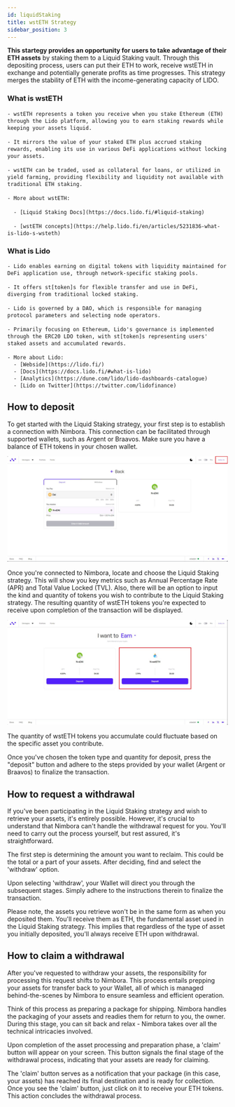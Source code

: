 ```yaml
---
id: liquidStaking
title: wstETH Strategy
sidebar_position: 3
---
```


**This startegy provides an opportunity for users to take advantage of their ETH assets** by staking them to a Liquid Staking vault. Through this depositing process, users can put their ETH to work, receive wstETH in exchange and potentially generate profits as time progresses. This strategy merges the stability of ETH with the income-generating capacity of LIDO.

### What is wstETH

    - wstETH represents a token you receive when you stake Ethereum (ETH) through the Lido platform, allowing you to earn staking rewards while keeping your assets liquid.

    - It mirrors the value of your staked ETH plus accrued staking rewards, enabling its use in various DeFi applications without locking your assets.

    - wstETH can be traded, used as collateral for loans, or utilized in yield farming, providing flexibility and liquidity not available with traditional ETH staking.

    - More about wstETH:

      - [Liquid Staking Docs](https://docs.lido.fi/#liquid-staking)

      - [wstETH concepts](https://help.lido.fi/en/articles/5231836-what-is-lido-s-wsteth)

### What is Lido

    - Lido enables earning on digital tokens with liquidity maintained for DeFi application use, through network-specific staking pools.
    
    - It offers st[token]s for flexible transfer and use in DeFi, diverging from traditional locked staking.

    - Lido is governed by a DAO, which is responsible for managing protocol parameters and selecting node operators.

    - Primarily focusing on Ethereum, Lido's governance is implemented through the ERC20 LDO token, with st[token]s representing users' staked assets and accumulated rewards.

    - More about Lido:
      - [Webside](https://lido.fi/)
      - [Docs](https://docs.lido.fi/#what-is-lido)
      - [Analytics](https://dune.com/lido/lido-dashboards-catalogue)
      - [Lido on Twitter](https://twitter.com/lidofinance)

## How to deposit

To get started with the Liquid Staking strategy, your first step is to establish a connection with Nimbora. This connection can be facilitated through supported wallets, such as Argent or Braavos. Make sure you have a balance of ETH tokens in your chosen wallet.

![alt](/content/sdai_strategy/wallet_access_history.jpeg)

Once you're connected to Nimbora, locate and choose the Liquid Staking strategy. This will show you key metrics such as Annual Percentage Rate (APR) and Total Value Locked (TVL). Also, there will be an option to input the kind and quantity of tokens you wish to contribute to the Liquid Staking strategy. The resulting quantity of wstETH tokens you're expected to receive upon completion of the transaction will be displayed.

![alt](/content/liquid_strategy/eth_deposit.jpeg)

The quantity of wstETH tokens you accumulate could fluctuate based on the specific asset you contribute.

Once you've chosen the token type and quantity for deposit, press the "deposit" button and adhere to the steps provided by your wallet (Argent or Braavos) to finalize the transaction.

## How to request a withdrawal

If you've been participating in the Liquid Staking strategy and wish to retrieve your assets, it's entirely possible. However, it's crucial to understand that Nimbora can't handle the withdrawal request for you. You'll need to carry out the process yourself, but rest assured, it's straightforward.

The first step is determining the amount you want to reclaim. This could be the total or a part of your assets. After deciding, find and select the 'withdraw' option.

Upon selecting 'withdraw', your Wallet will direct you through the subsequent stages. Simply adhere to the instructions therein to finalize the transaction.

Please note, the assets you retrieve won't be in the same form as when you deposited them. You'll receive them as ETH, the fundamental asset used in the Liquid Staking strategy. This implies that regardless of the type of asset you initially deposited, you'll always receive ETH upon withdrawal.

## How to claim a withdrawal

After you've requested to withdraw your assets, the responsibility for processing this request shifts to Nimbora. This process entails prepping your assets for transfer back to your Wallet, all of which is managed behind-the-scenes by Nimbora to ensure seamless and efficient operation.

Think of this process as preparing a package for shipping. Nimbora handles the packaging of your assets and readies them for return to you, the owner. During this stage, you can sit back and relax - Nimbora takes over all the technical intricacies involved.

Upon completion of the asset processing and preparation phase, a 'claim' button will appear on your screen. This button signals the final stage of the withdrawal process, indicating that your assets are ready for claiming.

The 'claim' button serves as a notification that your package (in this case, your assets) has reached its final destination and is ready for collection. Once you see the 'claim' button, just click on it to receive your ETH tokens. This action concludes the withdrawal process.